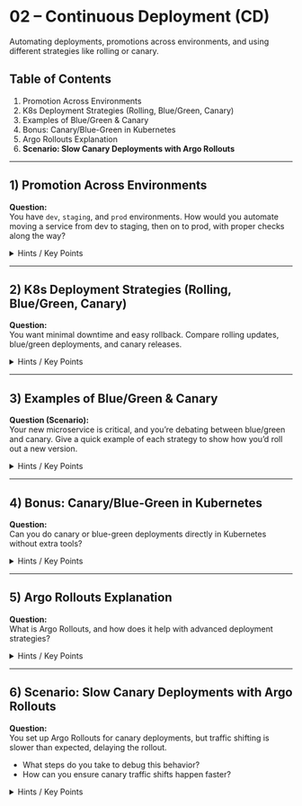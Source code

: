 # 02 – Continuous Deployment (CD)

Automating deployments, promotions across environments, and using different strategies like rolling or canary.

## Table of Contents
1. Promotion Across Environments
2. K8s Deployment Strategies (Rolling, Blue/Green, Canary)
3. Examples of Blue/Green & Canary
4. Bonus: Canary/Blue-Green in Kubernetes
5. Argo Rollouts Explanation
6. **Scenario: Slow Canary Deployments with Argo Rollouts**

---

## 1) Promotion Across Environments
**Question:**  
You have `dev`, `staging`, and `prod` environments. How would you automate moving a service from dev to staging, then on to prod, with proper checks along the way?

<details>
  <summary>Hints / Key Points</summary>

  - **Multi-stage pipeline** with approvals or gating (manual or automated).
  - Same config, but different overrides for each environment (Helm or plain YAML).
  - Possibly a final manual step for production if your org requires it.
</details>

---

## 2) K8s Deployment Strategies (Rolling, Blue/Green, Canary)
**Question:**  
You want minimal downtime and easy rollback. Compare rolling updates, blue/green deployments, and canary releases.

<details>
  <summary>Hints / Key Points</summary>

  - **Rolling**: Replaces pods one by one; simpler to set up but partial downtime if something goes wrong mid-roll.
  - **Blue/Green**: Parallel environments; easy rollback by flipping traffic back.
  - **Canary**: Gradual traffic shift, letting you observe performance in real time with a fraction of traffic.
</details>

---

## 3) Examples of Blue/Green & Canary
**Question (Scenario):**  
Your new microservice is critical, and you’re debating between blue/green and canary. Give a quick example of each strategy to show how you’d roll out a new version.

<details>
  <summary>Hints / Key Points</summary>

  - **Blue/Green**:
    - Deploy new version in parallel (green).
    - Test it, switch traffic once stable.
    - Rollback by switching to old (blue) if needed.

  - **Canary**:
    - Send small % of traffic to new version.
    - Watch metrics, gradually increase if stable.
    - Roll back if problems arise.
</details>

---

## 4) Bonus: Canary/Blue-Green in Kubernetes
**Question:**  
Can you do canary or blue-green deployments directly in Kubernetes without extra tools?

<details>
  <summary>Hints / Key Points</summary>

  - Yes, but you have to handle traffic splits, labels, or separate services yourself.
  - Tools like **Argo Rollouts** or a service mesh (Istio) make it easier.
</details>

---

## 5) Argo Rollouts Explanation
**Question:**  
What is Argo Rollouts, and how does it help with advanced deployment strategies?

<details>
  <summary>Hints / Key Points</summary>

  - **Kubernetes controller** that replaces Deployments with CRDs.
  - Supports canary, blue-green, progressive rollouts with health checks.
  - Integrates with ingress controllers or service meshes for traffic shaping.
</details>

---

## 6) Scenario: Slow Canary Deployments with Argo Rollouts
**Question:**  
You set up Argo Rollouts for canary deployments, but traffic shifting is slower than expected, delaying the rollout.

- What steps do you take to debug this behavior?
- How can you ensure canary traffic shifts happen faster?

<details>
  <summary>Hints / Key Points</summary>

  - Check the **Rollout object** for correct strategy, weights, and health checks.
  - Make sure the ingress or service mesh is applying traffic splits properly.
  - Validate that health checks or success criteria aren’t too strict, causing slow or paused progress.
  - Monitor logs or metrics to see if pods are failing readiness or not meeting thresholds.
</details>
